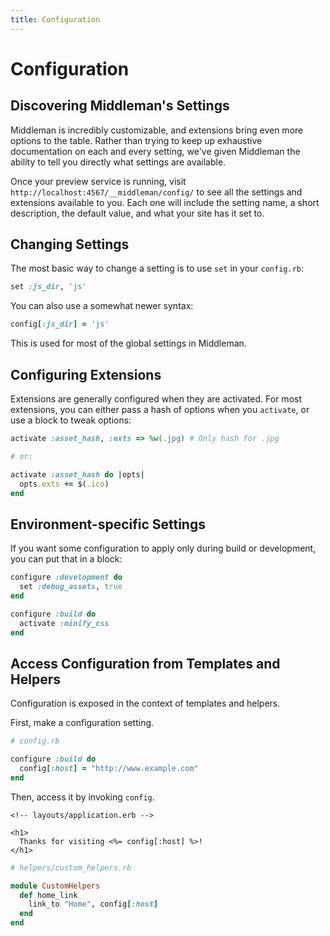 ```yaml
---
title: Configuration
---
```


# Configuration

## Discovering Middleman's Settings

Middleman is incredibly customizable, and extensions bring even more options to
the table. Rather than trying to keep up exhaustive documentation on each and
every setting, we've given Middleman the ability to tell you directly what
settings are available.

Once your preview service is running, visit
`http://localhost:4567/__middleman/config/` to see all the settings and
extensions available to you. Each one will include the setting name, a short
description, the default value, and what your site has it set to.

## Changing Settings

The most basic way to change a setting is to use `set` in your `config.rb`:

```ruby
set :js_dir, 'js'
```

You can also use a somewhat newer syntax:

```ruby
config[:js_dir] = 'js'
```

This is used for most of the global settings in Middleman.

## Configuring Extensions

Extensions are generally configured when they are activated. For most
extensions, you can either pass a hash of options when you `activate`, or use a
block to tweak options:

```ruby
activate :asset_hash, :exts => %w(.jpg) # Only hash for .jpg

# or:

activate :asset_hash do |opts|
  opts.exts += $(.ico)
end
```

## Environment-specific Settings

If you want some configuration to apply only during build or development, you
can put that in a block:

```ruby
configure :development do
  set :debug_assets, true
end

configure :build do
  activate :minify_css
end
```

## Access Configuration from Templates and Helpers

Configuration is exposed in the context of templates and helpers.

First, make a configuration setting.

```ruby
# config.rb

configure :build do
  config[:host] = "http://www.example.com"
end
```

Then, access it by invoking `config`.

```erb
<!-- layouts/application.erb -->

<h1>
  Thanks for visiting <%= config[:host] %>!
</h1>
```

```ruby
# helpers/custom_helpers.rb

module CustomHelpers
  def home_link
    link_to "Home", config[:host]
  end
end
```
